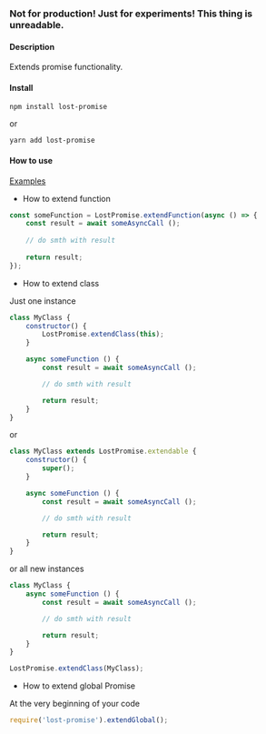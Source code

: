 ### **Not for production! Just for experiments! This thing is unreadable.**

#### Description

Extends promise functionality.

#### Install

```npm install lost-promise```

or 

```yarn add lost-promise```

#### How to use

[Examples](./examples)

* How to extend function

```javascript
const someFunction = LostPromise.extendFunction(async () => {
	const result = await someAsyncCall ();
	
	// do smth with result
	
	return result;
});
```

* How to extend class

Just one instance

```javascript
class MyClass {
	constructor() {
		LostPromise.extendClass(this);
	}

	async someFunction () {
		const result = await someAsyncCall ();

		// do smth with result

		return result;
	}
}
```

or

```javascript
class MyClass extends LostPromise.extendable {
	constructor() {
		super();
	}

	async someFunction () {
		const result = await someAsyncCall ();

		// do smth with result

		return result;
	}
}
```

or all new instances

```javascript
class MyClass {
	async someFunction () {
		const result = await someAsyncCall ();

		// do smth with result

		return result;
	}
}

LostPromise.extendClass(MyClass);
```

* How to extend global Promise

At the very beginning of your code

```javascript
require('lost-promise').extendGlobal();
```
